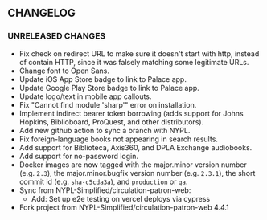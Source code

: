 ## CHANGELOG

### UNRELEASED CHANGES
- Fix check on redirect URL to make sure it doesn't start with http, instead of contain HTTP, since it was falsely matching some legitimate URLs.
- Change font to Open Sans.
- Update iOS App Store badge to link to Palace app.
- Update Google Play Store badge to link to Palace app.
- Update logo/text in mobile app callouts.
- Fix "Cannot find module 'sharp'" error on installation.
- Implement indirect bearer token borrowing (adds support for Johns Hopkins, Biblioboard, ProQuest, and other distributors).
- Add new github action to sync a branch with NYPL.
- Fix foreign-language books not appearing in search results.
- Add support for Biblioteca, Axis360, and DPLA Exchange audiobooks.
- Add support for no-password login.
- Docker images are now tagged with the major.minor version number (e.g. `2.3`), the major.minor.bugfix version number (e.g. `2.3.1`), the short commit id (e.g. `sha-c5cda3a`), and `production` or `qa`.
- Sync from NYPL-Simplified/circulation-patron-web:
  - Add: Set up e2e testing on vercel deploys via cypress
- Fork project from NYPL-Simplified/circulation-patron-web 4.4.1
